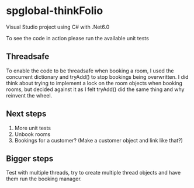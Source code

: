 # spglobal-thinkFolio

Visual Studio project using C# with .Net6.0

To see the code in action please run the available unit tests

## Threadsafe
To enable the code to be threadsafe when booking a room, I used the concurrent dictionary and tryAdd() to stop bookings being overwritten.
I did think about trying to implement a lock on the room objects when booking rooms, but decided against it as I felt tryAdd() did the same thing and why reinvent the wheel.


## Next steps
1) More unit tests
2) Unbook rooms
3) Bookings for a customer? (Make a customer object and link like that?)

## Bigger steps
Test with multiple threads, try to create multiple thread objects and have them run the booking manager.
